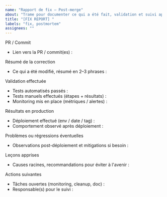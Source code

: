 ```yaml
---
name: "Rapport de fix — Post-merge"
about: "Trame pour documenter ce qui a été fait, validation et suivi après merge."
title: "[FIX REPORT] "
labels: "fix, postmortem"
assignees: ""
---
```


PR / Commit
- Lien vers la PR / commit(es) :

Résumé de la correction
- Ce qui a été modifié, résumé en 2–3 phrases :

Validation effectuée
- Tests automatisés passés :
- Tests manuels effectués (étapes + résultats) :
- Monitoring mis en place (métriques / alertes) :

Résultats en production
- Déploiement effectué (env / date / tag) :
- Comportement observé après déploiement :

Problèmes ou régressions éventuelles
- Observations post-déploiement et mitigations si besoin :

Leçons apprises
- Causes racines, recommandations pour éviter à l'avenir :

Actions suivantes
- Tâches ouvertes (monitoring, cleanup, doc) :
- Responsable(s) pour le suivi :
